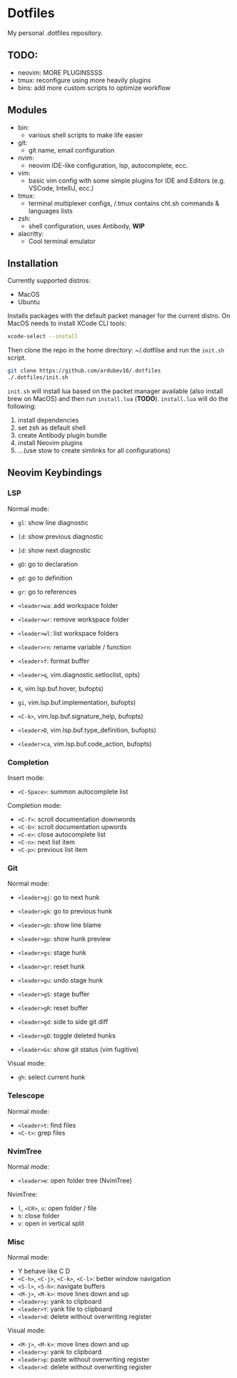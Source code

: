 # Dotfiles

My personal .dotfiles repository.

## TODO:

- neovim: MORE PLUGINSSSS
- tmux: reconfigure using more heavily plugins
- bins: add more custom scripts to optimize workflow

## Modules

- bin:
  - various shell scripts to make life easier
- git:
  - git name, email configuration
- nvim:
  - neovim IDE-like configuration, lsp, autocomplete, ecc.
- vim:
  - basic vim config with some simple plugins for IDE and Editors (e.g. VSCode, IntelliJ, ecc.)
- tmux:
  - terminal multiplexer configs, /.tmux contains cht.sh commands & languages lists
- zsh:
  - shell configuration, uses Antibody, **WIP**
- alacritty:
  - Cool terminal emulator

## Installation

Currently supported distros:

- MacOS
- Ubuntu

Installs packages with the default packet manager for the current distro. On MacOS needs to install XCode CLI tools:

```bash
xcode-select --install
```

Then clone the repo in the home directory: ~/.dotfilse and run the `init.sh` script.

```bash
git clone https://github.com/ardubev16/.dotfiles
./.dotfiles/init.sh
```

`init.sh` will install lua based on the packet manager available (also install brew on MacOS) and then run `install.lua` (**TODO**).
`install.lua` will do the following:

1. install dependencies
1. set zsh as default shell
1. create Antibody plugin bundle
1. install Neovim plugins
1. ...(use stow to create simlinks for all configurations)

## Neovim Keybindings

### LSP

Normal mode:

- `gl`: show line diagnostic
- `[d`: show previous diagnostic
- `]d`: show next diagnostic
- `gD`: go to declaration
- `gd`: go to definition
- `gr`: go to references
- `<leader>wa`: add workspace folder
- `<leader>wr`: remove workspace folder
- `<leader>wl`: list workspace folders
- `<leader>rn`: rename variable / function
- `<leader>f`: format buffer




- `<leader>q`, vim.diagnostic.setloclist, opts)
- `K`, vim.lsp.buf.hover, bufopts)
- `gi`, vim.lsp.buf.implementation, bufopts)
- `<C-k>`, vim.lsp.buf.signature_help, bufopts)
- `<leader>D`, vim.lsp.buf.type_definition, bufopts)
- `<leader>ca`, vim.lsp.buf.code_action, bufopts)

### Completion

Insert mode:

- `<C-Space>`: summon autocomplete list

Completion mode:

- `<C-f>`: scroll documentation downwords
- `<C-b>`: scroll documentation upwords
- `<C-e>`: close autocomplete list
- `<C-n>`: next list item
- `<C-p>`: previous list item

### Git

Normal mode:

- `<leader>gj`: go to next hunk
- `<leader>gk`: go to previous hunk
- `<leader>gb`: show line blame
- `<leader>gp`: show hunk preview
- `<leader>gs`: stage hunk
- `<leader>gr`: reset hunk
- `<leader>gu`: undo stage hunk
- `<leader>gS`: stage buffer
- `<leader>gR`: reset buffer
- `<leader>gd`: side to side git diff
- `<leader>gD`: toggle deleted hunks




- `<leader>Gs`: show git status (vim fugitive)

Visual mode:

- `gh`: select current hunk

### Telescope

Normal mode:

- `<leader>t`: find files
- `<C-t>`: grep files

### NvimTree

Normal mode:

- `<leader>e`: open folder tree (NvimTree)

NvimTree:

- `l`, `<CR>`, `o`: open folder / file
- `h`: close folder
- `v`: open in vertical split

### Misc

Normal mode:

- Y behave like C D
- `<C-h>`, `<C-j>`, `<C-k>`, `<C-l>`: better window navigation
- `<S-l>`, `<S-h>`: navigate buffers
- `<M-j>`, `<M-k>`: move lines down and up
- `<leader>y`: yank to clipboard
- `<leader>Y`: yank file to clipboard
- `<leader>d`: delete without overwriting register

Visual mode:

- `<M-j>`, `<M-k>`: move lines down and up
- `<leader>y`: yank to clipboard
- `<leader>p`: paste without overwriting register
- `<leader>d`: delete without overwriting register
